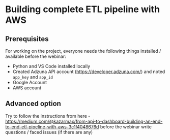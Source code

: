 # Building complete ETL pipeline with AWS

## Prerequisites
For working on the project, everyone needs the following things installed / available before the webinar:
 
- Python and VS Code installed locally
- Created Adzuna API account (https://developer.adzuna.com/) and noted `app_key` and `app_id`
- Google Account
- AWS account

## Advanced option
 
Try to follow the instructions from here - https://medium.com/@kazarmax/from-api-to-dashboard-building-an-end-to-end-etl-pipeline-with-aws-3c1f4048676d before the webinar
write questions / faced issues (if there are any)
